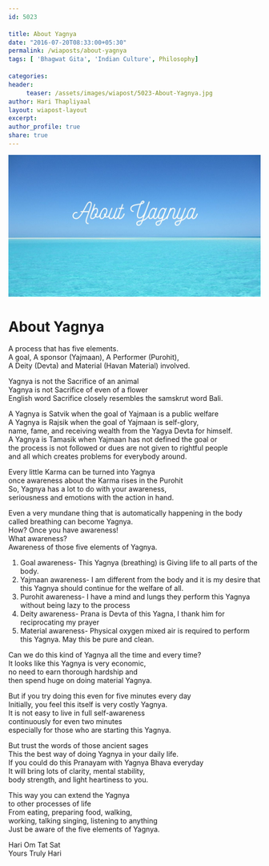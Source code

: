 ```yaml
--- 
id: 5023

title: About Yagnya
date: "2016-07-20T08:33:00+05:30"
permalink: /wiaposts/about-yagnya
tags: [ 'Bhagwat Gita', 'Indian Culture', Philosophy]    

categories: 
header:
     teaser: /assets/images/wiapost/5023-About-Yagnya.jpg
author: Hari Thapliyaal 
layout: wiapost-layout 
excerpt:  
author_profile: true 
share: true 
---
```


![About Yagnya](/assets/images/wiapost/5023-About-Yagnya.jpg)     
   
# About Yagnya
    
A process that has five elements.     
A goal, A sponsor (Yajmaan), A Performer (Purohit),     
A Deity (Devta) and Material (Havan Material) involved.    
    
Yagnya is not the Sacrifice of an animal     
Yagnya is not Sacrifice of even of a flower     
English word Sacrifice closely resembles the samskrut word Bali.    
    
A Yagnya is Satvik when the goal of Yajmaan is a public welfare     
A Yagnya is Rajsik when the goal of Yajmaan is self-glory,     
name, fame, and receiving wealth from the Yagya Devta for himself.     
A Yagnya is Tamasik when Yajmaan has not defined the goal or     
the process is not followed or dues are not given to rightful people     
and all which creates problems for everybody around.    
    
Every little Karma can be turned into Yagnya     
once awareness about the Karma rises in the Purohit     
So, Yagnya has a lot to do with your awareness,     
seriousness and emotions with the action in hand.    
    
Even a very mundane thing that is automatically happening in the body     
called breathing can become Yagnya.     
How? Once you have awareness!     
What awareness?     
Awareness of those five elements of Yagnya.    
    
1. Goal awareness- This Yagnya (breathing) is Giving life to all parts of the body.    
2. Yajmaan awareness- I am different from the body and it is my desire that this Yagnya should continue for the welfare of all.    
3. Purohit awareness- I have a mind and lungs they perform this Yagnya without being lazy to the process    
4. Deity awareness- Prana is Devta of this Yagna, I thank him for reciprocating my prayer    
5. Material awareness- Physical oxygen mixed air is required to perform this Yagnya. May this be pure and clean.    
    
Can we do this kind of Yagnya all the time and every time?     
It looks like this Yagnya is very economic,     
no need to earn thorough hardship and     
then spend huge on doing material Yagnya.    
    
But if you try doing this even for five minutes every day     
Initially, you feel this itself is very costly Yagnya.     
It is not easy to live in full self-awareness     
continuously for even two minutes     
especially for those who are starting this Yagnya.    
    
But trust the words of those ancient sages     
This the best way of doing Yagnya in your daily life.     
If you could do this Pranayam with Yagnya Bhava everyday     
It will bring lots of clarity, mental stability,     
body strength, and light heartiness to you.    
    
This way you can extend the Yagnya     
to other processes of life     
From eating, preparing food, walking,     
working, talking singing, listening to anything     
Just be aware of the five elements of Yagnya.    
    
Hari Om Tat Sat     
Yours Truly Hari    
